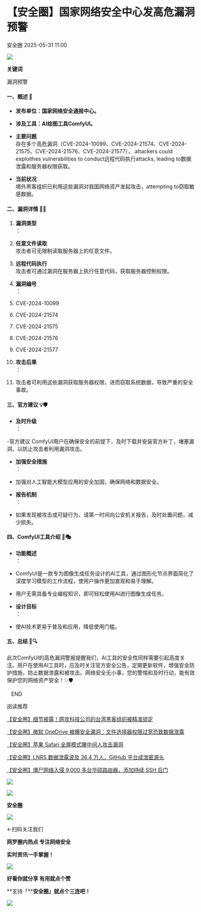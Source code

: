 #  【安全圈】国家网络安全中心发高危漏洞预警   
 安全圈   2025-05-31 11:00  
  
![](https://mmbiz.qpic.cn/sz_mmbiz_png/aBHpjnrGylgOvEXHviaXu1fO2nLov9bZ055v7s8F6w1DD1I0bx2h3zaOx0Mibd5CngBwwj2nTeEbupw7xpBsx27Q/640?wx_fmt=other&from=appmsg&tp=webp&wxfrom=5&wx_lazy=1&wx_co=1 "")  
  
  
**关键词**  
  
  
  
漏洞预警  
  
#### 一、概述 📣  
- **发布单位：国家网络安全通报中心。**  
- **涉及工具：AI绘图工具ComfyUI。**  
- **主要问题**  
存在多个高危漏洞（CVE-2024-10099、CVE-2024-21574、CVE-2024-21575、CVE-2024-21576、CVE-2024-21577）， attackers could exploithes vulnerabilities to conduct远程代码执行attacks, leading to数据泄露和服务器权限获取。  
  
- **当前状况**  
境外黑客组织已利用这些漏洞对我国网络资产发起攻击，attempting to窃取敏感数据。  
  
#### 二、漏洞详情 🔧👀  
1. **漏洞类型**  
：  
  
1. **任意文件读取**  
攻击者可无限制读取服务器上的任意文件。  
  
1. **远程代码执行**  
攻击者可通过漏洞在服务器上执行任意代码，获取服务器控制权限。  
  
1. **漏洞编号**  
：  
  
1. CVE-2024-10099  
  
1. CVE-2024-21574  
  
1. CVE-2024-21575  
  
1. CVE-2024-21576  
  
1. CVE-2024-21577  
  
1. **攻击后果**  
：  
  
1. 攻击者可利用这些漏洞获取服务器权限，进而窃取系统数据，导致严重的安全事故。  
  
#### 三、官方建议 💡🛡️  
- **及时升级**  
：  
  
-官方建议 ComfyUI用户在确保安全的前提下，及时下载并安装官方补丁，堵塞漏洞，以防止攻击者利用漏洞攻击。  
  
- **加强安全措施**  
：  
  
- 加强对人工智能大模型应用的安全加固，确保网络和数据安全。  
  
- **报告机制**  
：  
  
- 如果发现被攻击或可疑行为，请第一时间向公安机关报告，及时处置问题，减少损失。  
  
#### 四、ComfyUI工具介绍 🔧🎭  
- **功能概述**  
：  
  
- ComfyUI是一款专为图像生成任务设计的AI工具，通过图形化节点界面简化了深度学习模型的工作流程，使用户操作更加直观和易于理解。  
  
- 用户无需具备专业编程知识，即可轻松使用AI进行图像生成任务。  
  
- **设计目标**  
：  
  
- 使AI技术更易于普及和应用，降低使用门槛。  
  
#### 五、总结 📝🔍  
  
此次ComfyUI的高危漏洞警报提醒我们，AI工具的安全性同样需要引起高度关注。用户在使用AI工具时，应及时关注官方安全公告，定期更新软件，增强安全防护措施，防止数据泄露和被攻击。网络安全无小事，您的警惕和及时行动，能有效保护您的网络资产安全！✨🛡️  
  
  
   END    
  
  
阅读推荐  
  
  
[【安全圈】细节披露！网攻科技公司的台湾黑客组织被精准锁定](https://mp.weixin.qq.com/s?__biz=MzIzMzE4NDU1OQ==&mid=2652069908&idx=1&sn=add16bff28a07b530f88fe9a4729c9f1&scene=21#wechat_redirect)  
  
  
  
[【安全圈】微软 OneDrive 被曝安全漏洞：文件选择器权限过宽恐致数据泄露](https://mp.weixin.qq.com/s?__biz=MzIzMzE4NDU1OQ==&mid=2652069908&idx=2&sn=f99594f728b498a9c7094b2331893ba4&scene=21#wechat_redirect)  
  
  
  
[【安全圈】苹果 Safari 全屏模式曝中间人攻击漏洞](https://mp.weixin.qq.com/s?__biz=MzIzMzE4NDU1OQ==&mid=2652069908&idx=3&sn=a14a5bbf691eddc51b2cdf4e1f604678&scene=21#wechat_redirect)  
  
  
  
[【安全圈】LNRS 数据泄露波及 36.4 万人，GitHub 平台成泄密源头](https://mp.weixin.qq.com/s?__biz=MzIzMzE4NDU1OQ==&mid=2652069908&idx=4&sn=809fe3362e8ebb4b0937af7fe0d5164f&scene=21#wechat_redirect)  
  
  
  
[【安全圈】僵尸网络入侵 9,000 多台华硕路由器，添加持续 SSH 后门](https://mp.weixin.qq.com/s?__biz=MzIzMzE4NDU1OQ==&mid=2652069879&idx=2&sn=abf9e6d63b21d2585d9f6b3c0cb32256&scene=21#wechat_redirect)  
  
  
  
  
![](https://mmbiz.qpic.cn/mmbiz_gif/aBHpjnrGylgeVsVlL5y1RPJfUdozNyCEft6M27yliapIdNjlcdMaZ4UR4XxnQprGlCg8NH2Hz5Oib5aPIOiaqUicDQ/640?wx_fmt=gif "")  
  
  
  
![](https://mmbiz.qpic.cn/mmbiz_png/aBHpjnrGylgeVsVlL5y1RPJfUdozNyCEDQIyPYpjfp0XDaaKjeaU6YdFae1iagIvFmFb4djeiahnUy2jBnxkMbaw/640?wx_fmt=png "")  
  
**安全圈**  
  
![](https://mmbiz.qpic.cn/mmbiz_gif/aBHpjnrGylgeVsVlL5y1RPJfUdozNyCEft6M27yliapIdNjlcdMaZ4UR4XxnQprGlCg8NH2Hz5Oib5aPIOiaqUicDQ/640?wx_fmt=gif "")  
  
  
←扫码关注我们  
  
**网罗圈内热点 专注网络安全**  
  
**实时资讯一手掌握！**  
  
  
![](https://mmbiz.qpic.cn/mmbiz_gif/aBHpjnrGylgeVsVlL5y1RPJfUdozNyCE3vpzhuku5s1qibibQjHnY68iciaIGB4zYw1Zbl05GQ3H4hadeLdBpQ9wEA/640?wx_fmt=gif "")  
  
**好看你就分享 有用就点个赞**  
  
**支持「****安全圈」就点个三连吧！**  
  
![](https://mmbiz.qpic.cn/mmbiz_gif/aBHpjnrGylgeVsVlL5y1RPJfUdozNyCE3vpzhuku5s1qibibQjHnY68iciaIGB4zYw1Zbl05GQ3H4hadeLdBpQ9wEA/640?wx_fmt=gif "")  
  
  
